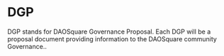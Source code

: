 # DGP
DGP stands for DAOSquare Governance Proposal. Each DGP will be a proposal document providing information to the DAOSquare community Governance..

